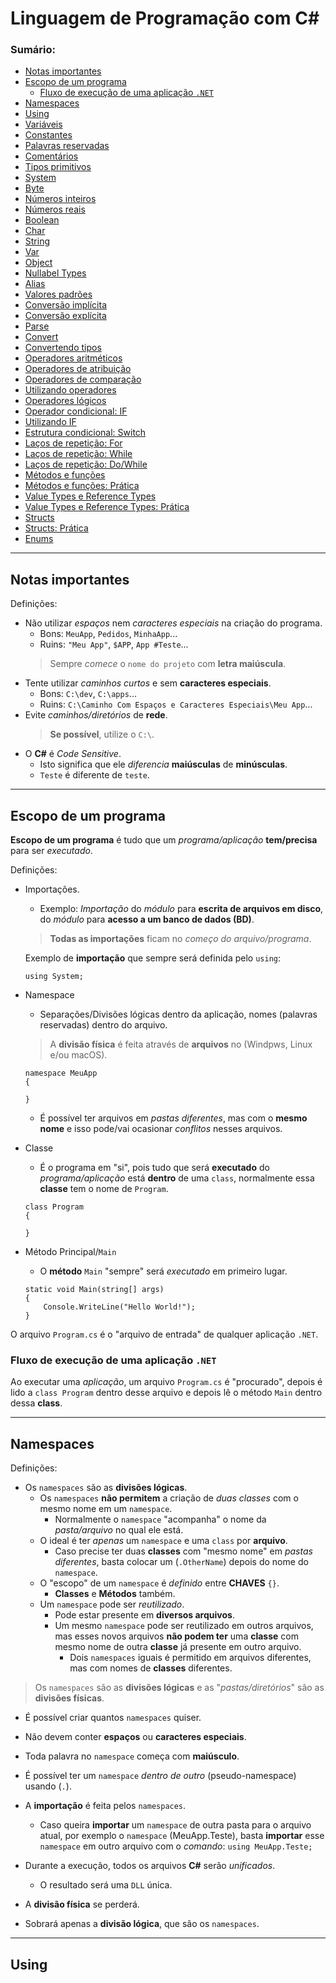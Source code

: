 # Linguagem de Programação com C#

### Sumário:

- [Notas importantes](#notas-importantes)
- [Escopo de um programa](#escopo-de-um-programa)
    - [Fluxo de execução de uma aplicação ``.NET``](#fluxo-de-execução-de-uma-aplicação-net)
- [Namespaces](#namespaces)
- [Using](#using)
- [Variáveis]()
- [Constantes]()
- [Palavras reservadas]()
- [Comentários]()
- [Tipos primitivos]()
- [System]()
- [Byte]()
- [Números inteiros]()
- [Números reais]()
- [Boolean]()
- [Char]()
- [String]()
- [Var]()
- [Object]()
- [Nullabel Types]()
- [Alias]()
- [Valores padrões]()
- [Conversão implícita]()
- [Conversão explícita]()
- [Parse]()
- [Convert]()
- [Convertendo tipos]()
- [Operadores aritméticos]()
- [Operadores de atribuição]()
- [Operadores de comparação]()
- [Utilizando operadores]()
- [Operadores lógicos]()
- [Operador condicional: IF]()
- [Utilizando IF]()
- [Estrutura condicional: Switch]()
- [Laços de repetição: For]()
- [Laços de repetição: While]()
- [Laços de repetição: Do/While]()
- [Métodos e funções]()
- [Métodos e funções: Prática]()
- [Value Types e Reference Types]()
- [Value Types e Reference Types: Prática]()
- [Structs]()
- [Structs: Prática]()
- [Enums]()

---

## Notas importantes

Definições:

- Não utilizar _espaços_ nem _caracteres especiais_ na criação do programa.
    - Bons: ``MeuApp``, ``Pedidos``, ``MinhaApp``...
    - Ruins: ``"Meu App"``, ``$APP``, ``App #Teste``...
    > Sempre _comece_ o ``nome do projeto`` com **letra maiúscula**.
- Tente utilizar _caminhos curtos_ e sem **caracteres especiais**.
    - Bons: ``C:\dev``, ``C:\apps``...
    - Ruins: ``C:\Caminho Com Espaços e Caracteres Especiais\Meu App``...
- Evite _caminhos/diretórios_ de **rede**.
    > **Se possível**, utilize o ``C:\``.
- O **C#** é _Code Sensitive_.
    - Isto significa que ele _diferencia_ **maiúsculas** de **minúsculas**.
    - ``Teste`` é diferente de ``teste``.

---

## Escopo de um programa

**Escopo de um programa** é tudo que um _programa/aplicação_ **tem/precisa** para ser _executado_.

Definições:

- Importações.
    - Exemplo: _Importação_ do _módulo_ para **escrita de arquivos em disco**, do _módulo_ para **acesso a um banco de dados (BD)**.
    > **Todas as importações** ficam no _começo do arquivo/programa_.

    Exemplo de **importação** que sempre será definida pelo ``using``:
    ```
    using System;
    ```
- Namespace
    - Separações/Divisões lógicas dentro da aplicação, nomes (palavras reservadas) dentro do arquivo.
    > A **divisão física** é feita através de **arquivos** no (Windpws, Linux e/ou macOS).

    ```
    namespace MeuApp
    {

    }
    ```
    - É possível ter arquivos em _pastas diferentes_, mas com o **mesmo nome** e isso pode/vai ocasionar _conflitos_ nesses arquivos.
- Classe
    - É o programa em "si", pois tudo que será **executado** do _programa/aplicação_ está **dentro** de uma ``class``, normalmente essa **classe** tem o nome de ``Program``.
    ```
    class Program
    {

    }
    ```
- Método Principal/``Main``
    - O **método** ``Main`` "sempre" será _executado_ em primeiro lugar.
    ```
    static void Main(string[] args)
    {
        Console.WriteLine("Hello World!");
    }
    ```

O arquivo ``Program.cs`` é o "arquivo de entrada" de qualquer aplicação ``.NET``.

### Fluxo de execução de uma aplicação ``.NET``

Ao executar uma _aplicação_, um arquivo ``Program.cs`` é "procurado", depois é lido a ``class Program`` dentro desse arquivo e depois lê o método ``Main`` dentro dessa **class**.

---

## Namespaces

Definições:

- Os ``namespaces`` são as **divisões lógicas**.
    - Os ``namespaces`` **não permitem** a criação de _duas classes_ com o mesmo nome em um ``namespace``.
        - Normalmente o ``namespace`` "acompanha" o nome da _pasta/arquivo_ no qual ele está.
    - O ideal é ter _apenas_ um ``namespace`` e uma ``class`` por **arquivo**.
        - Caso precise ter duas **classes** com "mesmo nome" em _pastas diferentes_, basta colocar um (``.OtherName``) depois do nome do ``namespace``.
    - O "escopo" de um ``namespace`` é _definido_ entre **CHAVES** ``{}``.
        - **Classes** e **Métodos** também.
    - Um ``namespace`` pode ser _reutilizado_.
        - Pode estar presente em **diversos arquivos**.
        - Um mesmo ``namespace`` pode ser reutilizado em outros arquivos, mas esses novos arquivos **não podem ter** uma **classe** com mesmo nome de outra **classe** já presente em outro arquivo.
            - Dois ``namespaces`` iguais é permitido em arquivos diferentes, mas com nomes de **classes** diferentes.

> Os ``namespaces`` são as **divisões lógicas** e as "_pastas/diretórios_" são as **divisões físicas**.

- É possível criar quantos ``namespaces`` quiser.
- Não devem conter **espaços** ou **caracteres especiais**.
- Toda palavra no ``namespace`` começa com **maiúsculo**.
- É possível ter um ``namespace`` _dentro de outro_ (pseudo-namespace) usando (``.``).
- A **importação** é feita pelos ``namespaces``.
    - Caso queira **importar** um ``namespace`` de outra pasta para o arquivo atual, por exemplo o ``namespace`` (MeuApp.Teste), basta **importar** esse ``namespace`` em outro arquivo com o _comando_: ``using MeuApp.Teste;``

- Durante a execução, todos os arquivos **C#** serão _unificados_.
    - O resultado será uma ``DLL`` única.
- A **divisão física** se perderá.
- Sobrará apenas a **divisão lógica**, que são os ``namespaces``.

---

## Using


